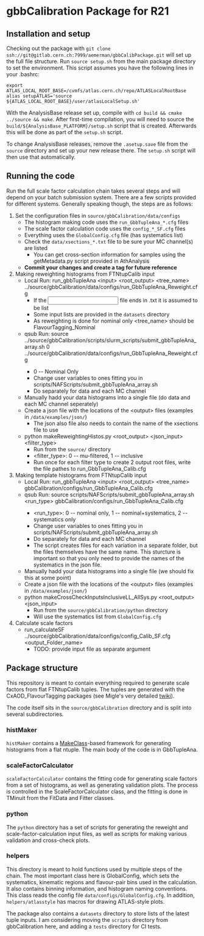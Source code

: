 # gbbCalibration Package for R21

## Installation and setup
Checking out the package with `git clone ssh://git@gitlab.cern.ch:7999/aemerman/gbbCalibPackage.git` will set up the full file structure.
Run `source setup.sh` from the main package directory to set the environment. This script assumes you have the following lines in your .bashrc:
```
export ATLAS_LOCAL_ROOT_BASE=/cvmfs/atlas.cern.ch/repo/ATLASLocalRootBase
alias setupATLAS='source ${ATLAS_LOCAL_ROOT_BASE}/user/atlasLocalSetup.sh'
```
With the AnalysisBase release set up, compile with `cd build && cmake ../source && make`.
After first-time compilation, you will need to source the `build/${AnalysisBase_PLATFORM}/setup.sh` script that is created. Afterwards this will be done as part of the `setup.sh` script.

To change AnalysisBase releases, remove the `.asetup.save` file from the `source` directory and set up your new release there. The `setup.sh` script will then use that automatically.


## Running the code
Run the full scale factor calculation chain takes several steps and will depend on your batch submission system. There are a few scripts provided for different systems. Generally speaking though, the steps are as follows:
1. Set the configuration files in `source/gbbCalibration/data/configs`
   * The histogram making code uses the `run_GbbTupleAna_*.cfg` files
   * The scale factor calculation code uses the `config_*_SF.cfg` files
   * Everything uses the `GlobalConfig.cfg` file (has systematics list)
   * Check the `data/xsections_*.txt` file to be sure your MC channel(s) are listed
      * You can get cross-section information for samples using the getMetadata.py script provided in AthAnalysis
   * __Commit your changes and create a tag for future reference__
2. Making reweighting histograms from FTNtupCalib input
   * Local Run: run\_gbbTupleAna &lt;input&gt; &lt;root\_output&gt; &lt;tree\_name&gt; ../source/gbbCalibration/data/configs/run\_GbbTupleAna\_Reweight.cfg
      * If the <input> file ends in .txt it is assumed to be list
      * Some input lists are provided in the `datasets` directory
      * As reweighting is done for nominal only <tree\_name> should be FlavourTagging\_Nominal
   * qsub Run: source ../source/gbbCalibration/scripts/slurm\_scripts/submit\_gbbTupleAna\_array.sh 0 ../source/gbbCalibration/data/configs/run\_GbbTupleAna\_Reweight.cfg <tag>  
      * 0 -- Nominal Only
      * Change user variables to ones fitting you in scripts/NAFScripts/submit\_gbbTupleAna\_array.sh 
      * Do separately for data and each MC channel
   * Manually hadd your data histograms into a single file (do data and each MC channel seperately)
   * Create a json file with the locations of the &lt;output&gt; files (examples in `/data/examples/json/`)
      * The json also file also needs to contain the name of the xsections file to use
   * python makeReweightingHistos.py &lt;root\_output&gt; &lt;json\_input&gt; &lt;filter\_type&gt;
      * Run from the `source/` directory
      * <filter_type>: 0 -- mu-filtered, 1 -- inclusive
      * Run once for each filter type to create 2 output root files, write the file pathes to run\_GbbTupleAna\_Calib.cfg
3. Making template histograms from FTNtupCalib input
   * Local Run: run\_gbbTupleAna &lt;input&gt; &lt;root\_output&gt; <tree\_name> gbbCalibration/configs/run\_GbbTupleAna\_Calib.cfg
   * qsub Run: source scripts/NAFScripts/submit\_gbbTupleAna\_array.sh <run\_type> gbbCalibration/configs/run\_GbbTupleAna\_Calib.cfg <tag>  
      * <run\_type>: 0 -- nominal only, 1 -- nominal+systematics, 2 -- systematics only
      * Change user variables to ones fitting you in scripts/NAFScripts/submit\_gbbTupleAna\_array.sh
      * Do separately for data and each MC channel
      * The script creates files for each variation in a separate folder, but the files themselves have the same name. This sturcture is important so that you only need to provide the names of the systematics in the json file. 
   * Manually hadd your data histograms into a single file (we should fix this at some point)
   * Create a json file with the locations of the &lt;output&gt; files (examples in `/data/examples/json/`)
   * python makeCrossCheckInputsInclusiveLL\_AllSys.py &lt;root\_output&gt; &lt;json\_input&gt;
      * Run from the `source/gbbCalibration/python` directory
      * Will use the systematics list from `GlobalConfig.cfg` 
4. Calculate scale factors
   * run\_calculateSF ../source/gbbCalibration/data/configs/config\_Calib\_SF.cfg &lt;output\_Folder\_name&gt;
      * TODO: provide input file as separate argument

## Package structure
This repository is meant to contain everything required to generate scale factors from flat FTNtupCalib tuples. The tuples are generated with the CxAOD\_FlavourTagging packages (see Migle's very detailed [twiki](https://twiki.cern.ch/twiki/bin/viewauth/AtlasProtected/XbbScaleFactorsInGbbEvtR21)).

The code itself sits in the `source/gbbCalibration` directory and is split into several subdirectories. 
### histMaker
`histMaker` contains a [MakeClass](https://root.cern.ch/doc/master/classTTree.html#ac4ceaf4ae0b87412acf94093043cc2de)-based framework for generating histograms from a flat ntuple. The main body of the code is in GbbTupleAna.
### scaleFactorCalculator
`scaleFactorCalculator` contains the fitting code for generating scale factors from a set of histograms, as well as generating validation plots. The process is controlled in the ScaleFactorCalculator class, and the fitting is done in TMinuit from the FitData and Fitter classes.
### python
The `python` directory has a set of scripts for generating the reweight and scale-factor-calculation input files, as well as scripts for making various validation and cross-check plots.
### helpers
This directory is meant to hold functions used by multiple steps of the chain. The most important class here is GlobalConfig, which sets the systematics, kinematic regions and flavour-pair bins used in the calculation. It also contains binning information, and histogram naming conventions. This class reads the config file `data/configs/GlobalConfig.cfg`.
In addition, `helpers/atlasstyle` has macros for drawing ATLAS-style plots.

The package also contains a `datasets` directory to store lists of the latest tuple inputs. I am considering moving the `scripts` directory from gbbCalibration here, and adding a `tests` directory for CI tests.
